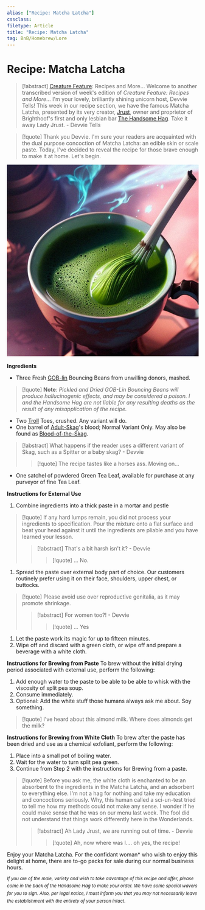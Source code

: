 ```yaml
---
alias: ["Recipe: Matcha Latcha"]
cssclass: 
filetype: Article
title: "Recipe: Matcha Latcha"
tag: BnB/Homebrew/Lore
---
```


# Recipe: Matcha Latcha
> [!abstract] [Creature Feature](../../../../Arbiters-of-Fate/Resort-Me/Creature%20Feature.md): Recipes and More…
> Welcome to another transcribed version of week's edition of *Creature Feature: Recipes and More*… I'm your lovely, brilliantly shining unicorn host, Devvie Tells! This week in our recipe section, we have the famous Matcha Latcha, presented by its very creator, [Jrust](../../../../Arbiters-of-Fate/Locations/Wonderlands/Lightspire/Brighthoof/Glitteryards/The-Handsome-Hag/Jrust.md), owner and proprietor of Brighthoof's first and only lesbian bar [The Handsome Hag](../../../../Arbiters-of-Fate/Locations/Wonderlands/Lightspire/Brighthoof/Glitteryards/The-Handsome-Hag/The-Handsome-Hag.md). Take it away Lady Jrust.
> \- Devvie Tells

>[!quote] Thank you Devvie. I'm sure your readers are acquainted with the dual purpose concoction of Matcha Latcha: an edible skin or scale paste. Today, I've decided to reveal the recipe for those brave enough to make it at home. Let's begin.

 ![](_attachments/Matcha-Latcha.jpg)

**Ingredients**
- Three Fresh [GOB-lin](../../../../60-Wyrmscriber/Gamemaster/Mechanics/Bestiary/Goblinoids/Gob-Lins/Gob-Lins.md) Bouncing Beans from unwilling donors, mashed.
> [!quote] **Note**: *Pickled and Dried GOB-Lin Bouncing Beans will produce hallucinogenic effects, and may be considered a poison. I and the Handsome Hag are not liable for any resulting deaths as the result of any misapplication of the recipe.*
- Two [Troll](../../../../60-Wyrmscriber/Gamemaster/Mechanics/Bestiary/Trolls/Troll.md) Toes, crushed. Any variant will do.
- One barrel of [Adult-Skag](../../../../Arbiters-of-Fate/Resort-Me/Adult-Skag.md)'s blood; Normal Variant Only. May also be found as [Blood-of-the-Skag](../../../../Arbiters-of-Fate/Resort-Me/Blood-of-the-Skag.md).
>[!abstract] What happens if the reader uses a different variant of Skag, such as a Spitter or a baby skag? \- Devvie
>> [!quote] The recipe tastes like a horses ass. Moving on…
- One satchel of powdered Green Tea Leaf, available for purchase at any purveyor of fine Tea Leaf.

**Instructions for External Use**
1. Combine ingredients into a thick paste in a mortar and pestle
>[!quote] If any hard lumps remain, you did not process your ingredients to specification. Pour the mixture onto a flat surface and beat your head against it until the ingredients are pliable and you have learned your lesson.
>> [!abstract] That's a bit harsh isn't it? \- Devvie
>>> [!quote] … No.
1. Spread the paste over external body part of choice. Our customers routinely prefer using it on their face, shoulders, upper chest, or buttocks.
>[!quote] Please avoid use over reproductive genitalia, as it may promote shrinkage.
>>[!abstract] For women too?! \- Devvie
>>>[!quote] … Yes
1. Let the paste work its magic for up to fifteen minutes.
2. Wipe off and discard with a green cloth, or wipe off and prepare a beverage with a white cloth.

**Instructions for Brewing from Paste**
To brew without the initial drying period associated with external use, perform the following:
1. Add enough water to the paste to be able to be able to whisk with the viscosity of split pea soup.
2. Consume immediately.
3. Optional: Add the white stuff those humans always ask me about. Soy something.
>[!quote] I've heard about this almond milk. Where does almonds get the milk?

**Instructions for Brewing from White Cloth**
To brew after the paste has been dried and use as a chemical exfoliant, perform the following:
1. Place into a small pot of boiling water.
2. Wait for the water to turn split pea green.
3. Continue from Step 2 with the instructions for Brewing from a paste.

>[!quote] Before you ask me, the white cloth is enchanted to be an absorbent to the ingredients in the Matcha Latcha, and an adsorbent to everything else. I'm not a hag for nothing and take my education and concoctions seriously. Why, this human called a sci-un-test tried to tell me how my methods could not make any sense. I wonder if he could make sense that he was on our menu last week. The fool did not understand that things work differently here in the Wonderlands.
>>[!abstract] Ah Lady Jrust, we are running out of time. \- Devvie
>>>[!quote] Ah, now where was I…. oh yes, the recipe!

Enjoy your Matcha Latcha. For the confidant woman\* who wish to enjoy this delight at home, there are to-go packs for sale during our normal business hours.

<i><sup>If you are of the male, variety and wish to take advantage of this recipe and offer, please come in the back of the Handsome Hag to make your order. We have some special wavers for you to sign. Also, per legal notice, I must inform you that you may not necessarily leave the establishment with the entirety of your person intact.</sup></i>
